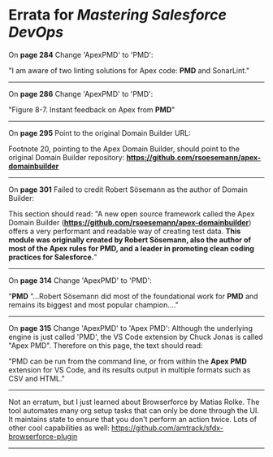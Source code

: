 # Errata for *Mastering Salesforce DevOps*

On **page 284** Change 'ApexPMD' to 'PMD':
 
"I am aware of two linting solutions for Apex code: **PMD** and SonarLint."

***

On **page 286** Change 'ApexPMD' to 'PMD':
 
"Figure 8-7. Instant feedback on Apex from **PMD**"

***

On **page 295** Point to the original Domain Builder URL:
 
Footnote 20, pointing to the Apex Domain Builder, should point to the original Domain Builder repository: **https://github.com/rsoesemann/apex-domainbuilder**

***

On **page 301** Failed to credit Robert Sösemann as the author of Domain Builder:

This section should read:
"A new open source framework called the Apex Domain Builder (**https://github.com/rsoesemann/apex-domainbuilder**) offers a very performant and readable way of creating test data. **This module was originally created by Robert Sösemann, also the author of most of the Apex rules for PMD, and a leader in promoting clean coding practices for Salesforce.**"

***

On **page 314** Change 'ApexPMD' to 'PMD':
 
"**PMD**
"...Robert Sösemann did most of the foundational work for **PMD** and remains its biggest and most popular champion...."

***

On **page 315** Change 'ApexPMD' to 'Apex PMD':
Although the underlying engine is just called 'PMD', the VS Code extension by Chuck Jonas is called "Apex PMD". Therefore on this page, the text should read:

"PMD can be run from the command line, or from within the **Apex PMD** extension for VS Code, and its results output in multiple formats such as CSV and HTML."


***

Not an erratum, but I just learned about Browserforce by Matias Rolke.
The tool automates many org setup tasks that can only be done through the UI.
It maintains state to ensure that you don't perform an action twice.
Lots of other cool capabilities as well: https://github.com/amtrack/sfdx-browserforce-plugin

***
